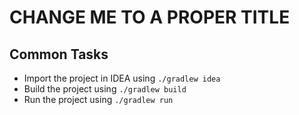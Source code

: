 # CHANGE ME TO A PROPER TITLE #

## Common Tasks ##
- Import the project in IDEA using `./gradlew idea`
- Build the project using `./gradlew build`
- Run the project using `./gradlew run`
